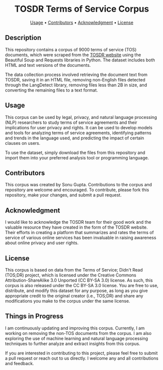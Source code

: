 <h1 align="center">TOSDR Terms of Service Corpus</h1>

<p align="center">
  <a href="#usage">Usage</a> •
  <a href="#contributors">Contributors</a> •
   <a href="#acknowledgment">Acknowledgment</a> •
  <a href="#license">License</a>
</p>

## Description

This repository contains a corpus of 9000 terms of service (TOS) documents, which were scraped from the [TOSDR website](https://edit.tosdr.org/documents) using the Beautiful Soup and Requests libraries in Python. The dataset includes both HTML and text versions of the documents.

The data collection process involved retrieving the document text from TOSDR, saving it in an HTML file, removing non-English files detected through the LangDetect library, removing files less than 2B in size, and converting the remaining files to a text format.

## Usage

This corpus can be used by legal, privacy, and natural language processing (NLP) researchers to study terms of service agreements and their implications for user privacy and rights. It can be used to develop models and tools for analyzing terms of service agreements, identifying patterns and trends in the language used, and predicting the impact of certain clauses on users.

To use the dataset, simply download the files from this repository and import them into your preferred analysis tool or programming language.

## Contributors

This corpus was created by Sonu Gupta. Contributions to the corpus and repository are welcome and encouraged. To contribute, please fork this repository, make your changes, and submit a pull request.

## Acknowledgment

I would like to acknowledge the TOSDR team for their good work and the valuable resource they have created in the form of the TOSDR website. Their efforts in creating a platform that summarizes and rates the terms of service of various online services has been invaluable in raising awareness about online privacy and user rights.

## License

This corpus is based on data from the Terms of Service; Didn't Read (TOS;DR) project, which is licensed under the Creative Commons Attribution-ShareAlike 3.0 Unported (CC BY-SA 3.0) license. As such, this corpus is also released under the CC BY-SA 3.0 license. You are free to use, distribute, and modify this dataset for any purpose, as long as you give appropriate credit to the original creator (i.e., TOS;DR) and share any modifications you make to the corpus under the same license. 

## Things in Progress
I am continuously updating and improving this corpus. Currently, I am working on removing the non-TOS documents from the corpus. I am also exploring the use of machine learning and natural language processing techniques to further analyze and extract insights from this corpus.

If you are interested in contributing to this project, please feel free to submit a pull request or reach out to us directly. I welcome any and all contributions and feedback.
<!-- For more information, please see the [license file](./LICENSE.md). -->

<!-- This dataset is released under the [Creative Commons Attribution 4.0 International License](https://creativecommons.org/licenses/by/4.0/). By downloading and using this dataset, you agree to give attribution to the original source and to share any modifications under the same license.
 -->
